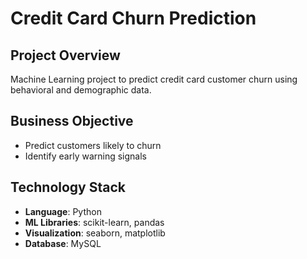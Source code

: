 # Credit Card Churn Prediction

## Project Overview
Machine Learning project to predict credit card customer churn using behavioral and demographic data.

## Business Objective
- Predict customers likely to churn
- Identify early warning signals

## Technology Stack
- **Language**: Python
- **ML Libraries**: scikit-learn, pandas
- **Visualization**: seaborn, matplotlib
- **Database**: MySQL
